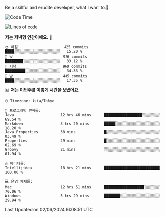 Be a skillful and erudite developer, what I want to.👶

<!--START_SECTION:waka-->
![Code Time](http://img.shields.io/badge/Code%20Time-860%20hrs%2015%20mins-blue)

![Lines of code](https://img.shields.io/badge/%EC%A0%80%EB%8A%94%20%EC%97%AC%ED%83%9C%EA%B9%8C%EC%A7%80%20-2.1%20million%20%EC%A4%84%EC%9D%98%20%EC%BD%94%EB%93%9C%EB%A5%BC%20%EC%9E%91%EC%84%B1%ED%96%88%EC%96%B4%EC%9A%94.-blue)

**저는 저녁형 인간이에요. 🦉** 

```text
🌞 아침                     425 commits         ████░░░░░░░░░░░░░░░░░░░░░   15.20 % 
🌆 낮　                     926 commits         ████████░░░░░░░░░░░░░░░░░   33.12 % 
🌃 저녁                     960 commits         █████████░░░░░░░░░░░░░░░░   34.33 % 
🌙 밤　                     485 commits         ████░░░░░░░░░░░░░░░░░░░░░   17.35 % 
```


📊 **저는 이번주를 이렇게 시간을 보냈어요.** 

```text
🕑︎ Timezone: Asia/Tokyo

💬 프로그래밍 언어들: 
Java                     12 hrs 46 mins      █████████████████░░░░░░░░   69.54 % 
Markdown                 3 hrs 20 mins       █████░░░░░░░░░░░░░░░░░░░░   18.20 % 
Java Properties          38 mins             █░░░░░░░░░░░░░░░░░░░░░░░░   03.49 % 
Properties               29 mins             █░░░░░░░░░░░░░░░░░░░░░░░░   02.69 % 
Groovy                   21 mins             ░░░░░░░░░░░░░░░░░░░░░░░░░   01.94 % 

🔥 에디터들: 
Intellijidea             18 hrs 21 mins      █████████████████████████   100.00 % 

💻 운영 체제들: 
Mac                      12 hrs 51 mins      ██████████████████░░░░░░░   70.06 % 
Windows                  5 hrs 29 mins       ███████░░░░░░░░░░░░░░░░░░   29.94 % 
```


 Last Updated on 02/06/2024 16:08:51 UTC
<!--END_SECTION:waka-->
